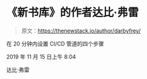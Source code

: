 # 《新书库》的作者达比·弗雷

> 原文：<https://thenewstack.io/author/darbyfrey/>

在 20 分钟内设置 CI/CD 管道的四个步骤

2019 年 11 月 15 日上午 8:04

达比·弗雷